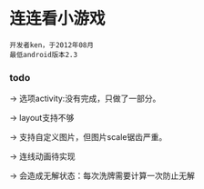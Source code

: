 连连看小游戏
===================================  
    开发者ken，于2012年08月
    最低android版本2.3


### todo 
-> 选项activity:没有完成，只做了一部分。

-> layout支持不够

-> 支持自定义图片，但图片scale锯齿严重。

-> 连线动画待实现

-> 会造成无解状态：每次洗牌需要计算一次防止无解

